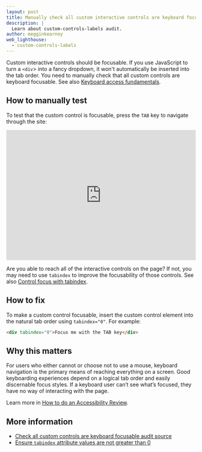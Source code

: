 ```yaml
---
layout: post
title: Manually check all custom interactive controls are keyboard focusable
description: |
  Learn about custom-controls-labels audit.
author: megginkearney
web_lighthouse:
  - custom-controls-labels
---
```


Custom interactive controls should be focusable.
If you use JavaScript to turn a `<div`> into a fancy dropdown,
it won't automatically be inserted into the tab order.
You need to manually check that all custom controls are keyboard focusable.
See also [Keyboard access fundamentals](/keyboard-access).

## How to manually test

To test that the custom control is focusable,
press the `TAB` key to navigate through the site:

<div class="glitch-embed-wrap" style="height: 346px; width: 100%;">
  <iframe
    src="https://glitch.com/embed/#!/embed/tabindex-zero?path=index.html&previewSize=100&attributionHidden=true"
    alt="tabindex-zero on Glitch"
    style="height: 100%; width: 100%; border: 0;">
  </iframe>
</div>

Are you able to reach all of the interactive controls on the page?
If not, you may need to use `tabindex` to improve the focusability of those controls.
See also [Control focus with tabindex](/control-focus-with-tabindex).

## How to fix

To make a custom control focusable,
insert the custom control element into the natural tab order using `tabindex="0"`.
For example:

```html
<div tabindex="0">Focus me with the TAB key</div>
```

## Why this matters

For users who either cannot or choose not to use a mouse,
keyboard navigation is the primary means of reaching everything on a screen.
Good keyboarding experiences depend on a logical tab order and easily discernable focus styles.
If a keyboard user can’t see what’s focused, they have no way of interacting with the page.

Learn more in [How to do an Accessibility Review](https://developers.google.com/web/fundamentals/accessibility/how-to-review#try_it_with_a_screen_reader).

## More information

- [Check all custom controls are keyboard focusable audit source](https://github.com/GoogleChrome/lighthouse/blob/master/lighthouse-core/audits/accessibility/manual/custom-controls-labels.js)
- [Ensure `tabindex` attribute values are not greater than 0](/tabindex)

